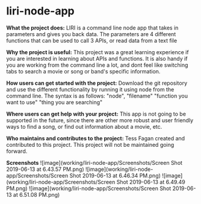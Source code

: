 # liri-node-app

**What the project does:**
LIRI is a command line node app that takes in parameters and gives you back data.
The parameters are 4 different functions that can be used to call 3 APIs, or read data from a text file

**Why the project is useful:**
This project was a great learning experience if you are interested in learning about APIs and functions. It is also handy if you are working from the command line a lot, and dont feel like switching tabs to search a movie or song or band's specific information.

**How users can get started with the project:**
Download the git repository and use the different functionality by running it using node from the command line. The syntax is as follows:
"node", "filename" "function you want to use" "thing you are searching"

**Where users can get help with your project:**
This app is not going to be supported in the future, since there are other more robust and user friendly ways to find a song, or find out information about a movie, etc.

**Who maintains and contributes to the project:**
Tess Fagan created and contributed to this project. This project will not be maintained going forward.


**Screenshots**
![image](working/liri-node-app/Screenshots/Screen Shot 2019-06-13 at 6.43.57 PM.png)
![image](working/liri-node-app/Screenshots/Screen Shot 2019-06-13 at 6.46.34 PM.png)
![image](working/liri-node-app/Screenshots/Screen Shot 2019-06-13 at 6.49.49 PM.png)
![image](working/liri-node-app/Screenshots/Screen Shot 2019-06-13 at 6.51.08 PM.png)


